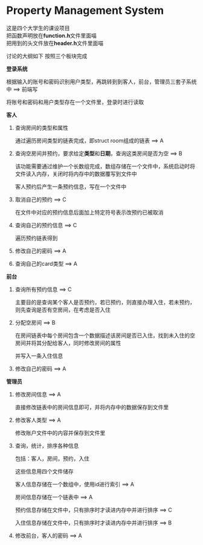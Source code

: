 # Property Management System

这是四个大学生的课设项目  
把函数声明放在**function.h**文件里面喵  
把用到的头文件放在**header.h**文件里面喵  

讨论的大纲如下 按照三个板块完成

**登录系统**

根据输入的账号和密码识别用户类型，再跳转到到客人，前台，管理员三套子系统中 ==> 前端写

将账号和密码和用户类型存在一个文件里，登录时进行读取

**客人**

1. 查询房间的类型和属性

   通过遍历房间类型的链表完成，即struct room组成的链表 ==> A

2. 查询空房间并预约，要求给定**类型**和**日期**，查询这类房间是否为空 ==> B

   该功能需要通过维护一个长数组完成，数组存储在一个文件中，系统启动时将文件读入内存，关闭时将内存中的数据覆写到文件中
  
   客人预约后产生一条预约信息，写在一个文件中

3. 取消自己的预约 ==> C

   在文件中对应的预约信息后面加上特定符号表示改预约已被取消

4. 查询自己的预约信息 ==> C

   遍历预约链表得到

5. 修改自己的密码 ==> A

6. 查询自己的card类型 ==> A


**前台**

1. 查询所有预约信息 ==> C

   主要目的是查询某个客人是否预约，若已预约，则直接办理入住，若未预约，则先查询是否有空房间，在考虑是否入住

2. 分配空房间 ==> B

   在房间链表中每个房间包含一个数据描述该房间是否已入住，找到未入住的空房间并将其分配给客人，同时修改房间的属性

   并写入一条入住信息

3. 修改自己的密码 ==> A

**管理员**

1. 修改房间信息 ==> A

   直接修改链表中的房间信息即可，并将内存中的数据保存到文件里

2. 修改客人类型 ==> A

   修改账户文件中的内容并保存到文件里

3. 查询，统计，排序各种信息

   包括：客人，房间，预约，入住

   这些信息用四个文件储存
    
   客人信息存储在一个数组中，使用id进行索引 ==> A

    房间信息存储在一个链表中 ==> A

   预约信息存储在文件中，只有排序时才读进内存中并进行排序 ==> C
    
   入住信息存储在文件中，只有排序时才读进内存中并进行排序 ==> B

4. 修改前台，客人的密码 ==> A
